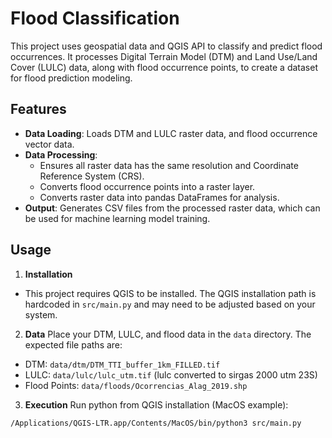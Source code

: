 # Flood Classification

This project uses geospatial data and QGIS API to classify and predict flood occurrences. It processes Digital Terrain Model (DTM) and Land Use/Land Cover (LULC) data, along with flood occurrence points, to create a dataset for flood prediction modeling.

## Features

- **Data Loading**: Loads DTM and LULC raster data, and flood occurrence vector data.
- **Data Processing**:
    - Ensures all raster data has the same resolution and Coordinate Reference System (CRS).
    - Converts flood occurrence points into a raster layer.
    - Converts raster data into pandas DataFrames for analysis.
- **Output**: Generates CSV files from the processed raster data, which can be used for machine learning model training.

## Usage

1. **Installation**

- This project requires QGIS to be installed. The QGIS installation path is hardcoded in `src/main.py` and may need to be adjusted based on your system.

2. **Data**
Place your DTM, LULC, and flood data in the `data` directory. The expected file paths are:
  - DTM: `data/dtm/DTM_TTI_buffer_1km_FILLED.tif`
  - LULC: `data/lulc/lulc_utm.tif` (lulc converted to sirgas 2000 utm 23S)
  - Flood Points: `data/floods/Ocorrencias_Alag_2019.shp`

3. **Execution**
Run python from QGIS installation (MacOS example):

```bash
/Applications/QGIS-LTR.app/Contents/MacOS/bin/python3 src/main.py
```